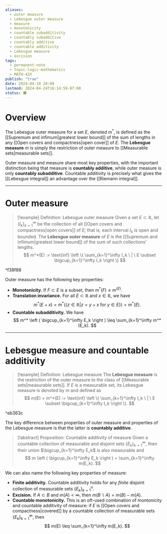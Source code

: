 ```yaml
---
aliases:
  - outer measure
  - Lebesgue outer measure
  - measure
  - monotonicity
  - countable subadditivity
  - countably subadditive
  - countably additive
  - countable additivity
  - Lebesgue measure
  - excision
tags:
  - permanent-note
  - topic-logic-mathematics
  - MATH-42X
publish: "true"
date: 2024-04-10 20:09
lastmod: 2024-04-24T16:14:59-07:00
status: 🟧
---
```

# Overview

The Lebesgue outer measure for a set $E$, denoted $m^*$, is defined as the [[Supremum and infimum|greatest lower bound]] of the sum of lengths in any [[Open covers and compactness|open cover]] of $E$. The **Lebesgue measure** $m$ is simply the restriction of outer measure to [[Measurable sets|measurable sets]].

Outer measure and measure share most key properties, with the important distinction being that measure is **countably additive**, while outer measure is only **countably *sub*additive**. Countable additivity is precisely what gives the [[Lebesgue integral]] an advantage over the [[Riemann integral]].

---
# Outer measure

>[!example] Definition: Lebesgue outer measure
>Given a set $E \subset \mathbb R$, let $\{I_k\}_{k=1}^\infty$ be the collection of all [[Open covers and compactness|open covers]] of $E$; that is, each interval $I_k$ is open and bounded. The **Lebesgue outer measure** of $E$ is the [[Supremum and infimum|greatest lower bound]] of the sum of such collections’ lengths.
>$$
>m^*(E) := \text{inf} \left \{ \sum_{k=1}^\infty I_k \ | \ E \subset \bigcup_{k=1}^\infty I_k \right \}
>$$

^f38f88

Outer measure has the following key properties:
- **Monotonicity.** If $F \subset E$ is a subset, then $m^*(F) \leq m^(E)$.
- **Translation invariance.** For all $E \subset \mathbb R$ and $x \in \mathbb R$, we have $$ m^*(E + x) = m^*(\{z \in \mathbb R | z = y + x \text{ for } y \in E\}) = m^*(E). $$
- **Countable subadditivity.** We have $$ m^* \left ( \bigcup_{k=1}^\infty E_k \right ) \leq \sum_{k=1}^\infty m^*(E_k). $$

---
# Lebesgue measure and countable additivity

>[!example] Definition: Lebesgue measure
>The **Lebesgue measure** is the restriction of the outer measure to the class of [[Measurable sets|measurable sets]]. If $E$ is a measurable set, its Lebesgue measure is denoted by $m$ and defined as
>$$
>m(E) = m^*(E) := \text{inf} \left \{ \sum_{k=1}^\infty I_k \ | \ E \subset \bigcup_{k=1}^\infty I_k \right \}.
>$$

^eb363c

The key difference between properties of outer measure and properties of the Lebesgue measure is that the latter is **countably additive**. 

>[!abstract] Proposition: Countable additivity of measure
>Given a countable collection of measurable and disjoint sets $\{ E_k\}_{k=1}^\infty$, then their union $\bigcup_{k=1}^\infty E_k$ is also measurable and 
>$$
>m \left ( \bigcup_{k=1}^\infty E_k \right ) = \sum_{k=1}^\infty m(E_k).
>$$

We can also name the following key properties of measure:
- **Finite additivity.** Countable additivity holds for any *finite* disjoint collection of measurable sets $\{E_k\}_{k=1}^n$.
- **Excision.** If $A \subset B$ and $m(A) < \infty$, then $m(B \smallsetminus A) = m(B) - m(A)$.
- **Countable monotonicity.** This is an oft-used combination of montonicity and countable additivity of measure: if $E$ is [[Open covers and compactness|covered]] by a countable collection of measurable sets $\{E_k\}_{k=1}^\infty$, then 
$$
m(E) \leq \sum_{k=1}^\infty m(E_k).
$$